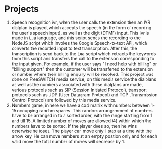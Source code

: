 # Projects
1) Speech recognition ivr, when the user calls the extension then an IVR dialplan is played, which accepts the speech (in the form of recording the user's speech input), as well as the digit (DTMF) input. This Ivr is made in Lua language, and this script sends the recording to the NodeJS script which invokes the Google Speech-to-text API, which converts the recorded input to text transcription. After this, the transcription is send back to the Lua script which extracts the keywords from this script and transfers the call to the extension corresponding to the input given. For example, if the user says "I need help with billing" or "billing support" then the customer will be transferred to the extension or number where their billing enquiry will be resolved. This project was done on FreeSWITCH media service, on this media service the dialplans as well as the numbers asscoiated with these dialplans are made, various protocols such as SIP (Session Initiated Protocol), transport protocols such as UDP (User Datagram Protocol) and TCP (Transmission Control Protocol) are followed by this media service. 
2) Numbers game, in here we have a 4x4 matrix with numbers between 1-15 occupying random spaces. This random arrangemment of numbers have to be arranged in to a sorted order, with the range starting from 1 and till 15. A limited number of moves are allowed (4) within which the numbers have to be sorted. If the player does so, then he wins otherwise he loses. The player can move only 1 step at a time with the arrow key. He can move numbers at an empty position only and for each valid move the total number of moves will decrease by 1. 
